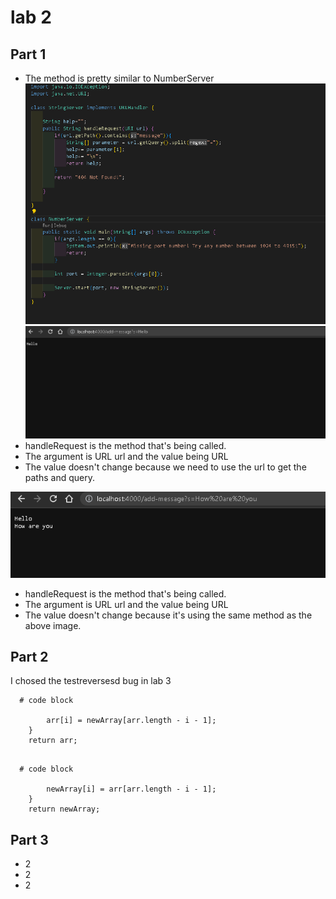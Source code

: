 # lab 2
## Part 1
- The method is pretty similar to NumberServer
![image](WM-Screenshots-20230424165845.png)
![image](hello.png)
- handleRequest is the method that's being called.
- The argument is URL url and the value being URL
- The value doesn't change because we need to use the url to get the paths and query.


![image](howareyou.png)
- handleRequest is the method that's being called.
- The argument is URL url and the value being URL
- The value doesn't change because it's using the same method as the above image.
## Part 2
I chosed the testreversesd bug in lab 3
```
  # code block
  
        arr[i] = newArray[arr.length - i - 1];
    }
    return arr;
    
```
```
  # code block
  
        newArray[i] = arr[arr.length - i - 1];
    }
    return newArray;
```
## Part 3
- 2
- 2
- 2
